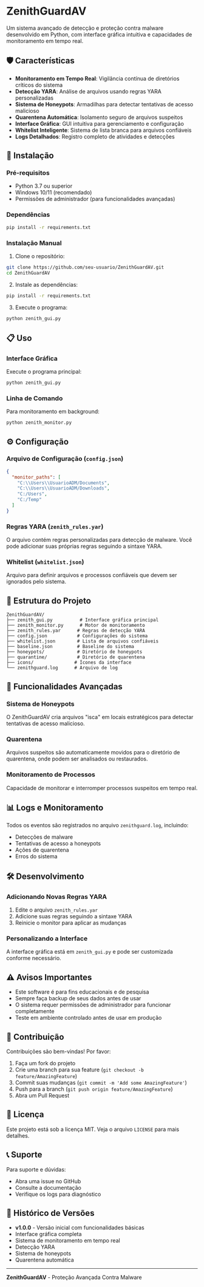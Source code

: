 # ZenithGuardAV

Um sistema avançado de detecção e proteção contra malware desenvolvido em Python, com interface gráfica intuitiva e capacidades de monitoramento em tempo real.

## 🛡️ Características

- **Monitoramento em Tempo Real**: Vigilância contínua de diretórios críticos do sistema
- **Detecção YARA**: Análise de arquivos usando regras YARA personalizadas
- **Sistema de Honeypots**: Armadilhas para detectar tentativas de acesso malicioso
- **Quarentena Automática**: Isolamento seguro de arquivos suspeitos
- **Interface Gráfica**: GUI intuitiva para gerenciamento e configuração
- **Whitelist Inteligente**: Sistema de lista branca para arquivos confiáveis
- **Logs Detalhados**: Registro completo de atividades e detecções

## 🚀 Instalação

### Pré-requisitos

- Python 3.7 ou superior
- Windows 10/11 (recomendado)
- Permissões de administrador (para funcionalidades avançadas)

### Dependências

```bash
pip install -r requirements.txt
```

### Instalação Manual

1. Clone o repositório:
```bash
git clone https://github.com/seu-usuario/ZenithGuardAV.git
cd ZenithGuardAV
```

2. Instale as dependências:
```bash
pip install -r requirements.txt
```

3. Execute o programa:
```bash
python zenith_gui.py
```

## 📋 Uso

### Interface Gráfica

Execute o programa principal:
```bash
python zenith_gui.py
```

### Linha de Comando

Para monitoramento em background:
```bash
python zenith_monitor.py
```

## ⚙️ Configuração

### Arquivo de Configuração (`config.json`)

```json
{
  "monitor_paths": [
    "C:\\Users\\UsuarioADM/Documents",
    "C:\\Users\\UsuarioADM/Downloads",
    "C:/Users",
    "C:/Temp"
  ]
}
```

### Regras YARA (`zenith_rules.yar`)

O arquivo contém regras personalizadas para detecção de malware. Você pode adicionar suas próprias regras seguindo a sintaxe YARA.

### Whitelist (`whitelist.json`)

Arquivo para definir arquivos e processos confiáveis que devem ser ignorados pelo sistema.

## 📁 Estrutura do Projeto

```
ZenithGuardAV/
├── zenith_gui.py          # Interface gráfica principal
├── zenith_monitor.py      # Motor de monitoramento
├── zenith_rules.yar      # Regras de detecção YARA
├── config.json           # Configurações do sistema
├── whitelist.json        # Lista de arquivos confiáveis
├── baseline.json         # Baseline do sistema
├── honeypots/            # Diretório de honeypots
├── quarantine/           # Diretório de quarentena
├── icons/               # Ícones da interface
└── zenithguard.log      # Arquivo de log
```

## 🔧 Funcionalidades Avançadas

### Sistema de Honeypots

O ZenithGuardAV cria arquivos "isca" em locais estratégicos para detectar tentativas de acesso malicioso.

### Quarentena

Arquivos suspeitos são automaticamente movidos para o diretório de quarentena, onde podem ser analisados ou restaurados.

### Monitoramento de Processos

Capacidade de monitorar e interromper processos suspeitos em tempo real.

## 📊 Logs e Monitoramento

Todos os eventos são registrados no arquivo `zenithguard.log`, incluindo:
- Detecções de malware
- Tentativas de acesso a honeypots
- Ações de quarentena
- Erros do sistema

## 🛠️ Desenvolvimento

### Adicionando Novas Regras YARA

1. Edite o arquivo `zenith_rules.yar`
2. Adicione suas regras seguindo a sintaxe YARA
3. Reinicie o monitor para aplicar as mudanças

### Personalizando a Interface

A interface gráfica está em `zenith_gui.py` e pode ser customizada conforme necessário.

## ⚠️ Avisos Importantes

- Este software é para fins educacionais e de pesquisa
- Sempre faça backup de seus dados antes de usar
- O sistema requer permissões de administrador para funcionar completamente
- Teste em ambiente controlado antes de usar em produção

## 🤝 Contribuição

Contribuições são bem-vindas! Por favor:

1. Faça um fork do projeto
2. Crie uma branch para sua feature (`git checkout -b feature/AmazingFeature`)
3. Commit suas mudanças (`git commit -m 'Add some AmazingFeature'`)
4. Push para a branch (`git push origin feature/AmazingFeature`)
5. Abra um Pull Request

## 📄 Licença

Este projeto está sob a licença MIT. Veja o arquivo `LICENSE` para mais detalhes.

## 📞 Suporte

Para suporte e dúvidas:
- Abra uma issue no GitHub
- Consulte a documentação
- Verifique os logs para diagnóstico

## 🔄 Histórico de Versões

- **v1.0.0** - Versão inicial com funcionalidades básicas
- Interface gráfica completa
- Sistema de monitoramento em tempo real
- Detecção YARA
- Sistema de honeypots
- Quarentena automática

---

**ZenithGuardAV** - Proteção Avançada Contra Malware